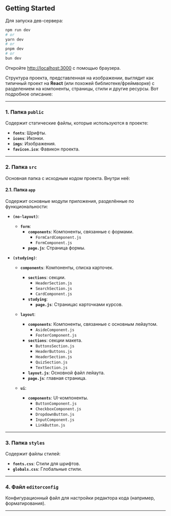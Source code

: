 ## Getting Started

Для запуска дев-сервера:

```bash
npm run dev
# or
yarn dev
# or
pnpm dev
# or
bun dev
```

Откройте [http://localhost:3000](http://localhost:3000) с помощью браузера.

Структура проекта, представленная на изображении, выглядит как типичный проект на **React** (или похожей библиотеке/фреймворке) с разделением на компоненты, страницы, стили и другие ресурсы. Вот подробное описание:

---

### 1. **Папка `public`**
Содержит статические файлы, которые используются в проекте:
- **`fonts`**: Шрифты.
- **`icons`**: Иконки.
- **`imgs`**: Изображения.
- **`favicon.ico`**: Фавикон проекта.

---

### 2. **Папка `src`**
Основная папка с исходным кодом проекта. Внутри неё:

#### 2.1. **Папка `app`**
Содержит основные модули приложения, разделённые по функциональности:

- **`(no-layout)`**:
  - **`form`**:
    - **`components`**: Компоненты, связанные с формами.
      - `FormCardComponent.js`
      - `FormComponent.js`
    - **`page.js`**: Страница формы.

- **`(studying)`**:
  - **`components`**: Компоненты, списка карточек.
    - **`sections`**: секции.
      - `HeaderSection.js`
      - `SearchSection.js`
      - `CardComponent.js`
    - **`studying`**:
      - **`page.js`**: Страницас карточками курсов.

  - **`layout`**:
    - **`components`**: Компоненты, связанные с основным лейаутом.
      - `AsideComponent.js`
      - `FooterComponent.js`
    - **`sections`**: секции макета.
      - `ButtonsSection.js`
      - `HeaderButtons.js`
      - `HeaderSection.js`
      - `QuizSection.js`
      - `TextSection.js`
    - **`layout.js`**: Основной файл лейаута.
    - **`page.js`**: главная страница.

  - **`ui`**:
    - **`components`**: UI-компоненты.
      - `ButtonComponent.js`
      - `CheckboxComponent.js`
      - `DropdownButton.js`
      - `InputComponent.js`
      - `LinkButton.js`

---

### 3. **Папка `styles`**
Содержит файлы стилей:
- **`fonts.css`**: Стили для шрифтов.
- **`globals.css`**: Глобальные стили.

---

### 4. **Файл `editorconfig`**
Конфигурационный файл для настройки редактора кода (например, форматирования).

---
